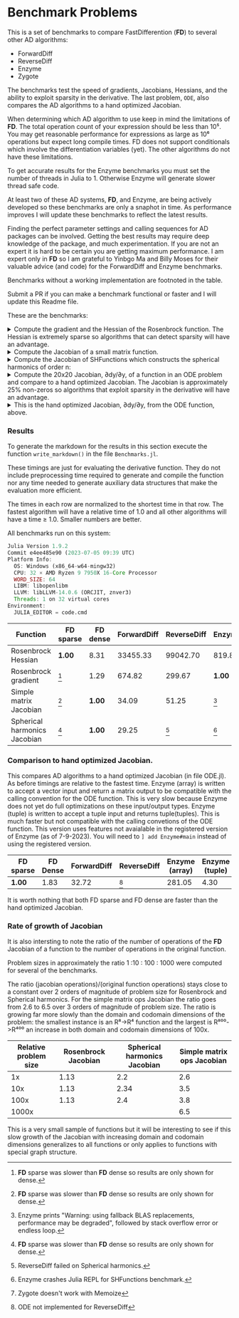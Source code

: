 # Benchmark Problems

This is a set of benchmarks to compare FastDifferention (**FD**) to several other AD algorithms:
* ForwardDiff
* ReverseDiff
* Enzyme
* Zygote

The benchmarks test the speed of gradients, Jacobians, Hessians, and the ability to exploit sparsity in the derivative. The last problem, `ODE`, also compares the AD algorithms to a hand optimized Jacobian.

When determining which AD algorithm to use keep in mind the limitations of **FD**. The total operation count of your expression should be less than 10⁵. You may get reasonable performance for expressions as large as 10⁶ operations but expect long compile times. FD does not support conditionals which involve the differentiation variables (yet). The other algorithms do not have these limitations.

To get accurate results for the Enzyme benchmarks you must set the number of threads in Julia to 1. Otherwise Enzyme will generate slower thread safe code.

At least two of these AD systems, **FD**, and Enzyme, are being actively developed so these benchmarks are only a snaphot in time. As performance improves I will update these benchmarks to reflect the latest results.

Finding the perfect parameter settings and calling sequences for AD packages can be involved. Getting the best results may require deep knowledge of the package, and much experimentation. If you are not an expert it is hard to be certain you are getting maximum performance. I am expert only in **FD** so I am grateful to Yinbgo Ma and Billy Moses for their valuable advice (and code) for the ForwardDiff and Enzyme benchmarks. 

Benchmarks without a working implementation are footnoted in the table.

Submit a PR if you can make a benchmark functional or faster and I will update this Readme file.

These are the benchmarks:

<details>
  <summary> Compute the gradient and the Hessian of the Rosenbrock function. The Hessian is extremely sparse so algorithms that can detect sparsity will have an advantage. </summary>

```
function rosenbrock(x)
    a = one(eltype(x))
    b = 100 * a
    result = zero(eltype(x))
    for i in 1:length(x)-1
        result += (a - x[i])^2 + b * (x[i+1] - x[i]^2)^2
    end
    return result
end
export rosenbrock
```
</details>


<details> 
    <summary> Compute the Jacobian of a small matrix function. </summary>

```
   f(a, b) = (a + b) * (a * b)'
```
</details>

<details> 
    <summary> Compute the Jacobian of SHFunctions which constructs the spherical harmonics of order n: </summary>

```

@memoize function P(l, m, z)
    if l == 0 && m == 0
        return 1.0
    elseif l == m
        return (1 - 2m) * P(m - 1, m - 1, z)
    elseif l == m + 1
        return (2m + 1) * z * P(m, m, z)
    else
        return ((2l - 1) / (l - m) * z * P(l - 1, m, z) - (l + m - 1) / (l - m) * P(l - 2, m, z))
    end
end
export P

@memoize function S(m, x, y)
    if m == 0
        return 0
    else
        return x * C(m - 1, x, y) - y * S(m - 1, x, y)
    end
end
export S

@memoize function C(m, x, y)
    if m == 0
        return 1
    else
        return x * S(m - 1, x, y) + y * C(m - 1, x, y)
    end
end
export C

function factorial_approximation(x)
    local n1 = x
    sqrt(2 * π * n1) * (n1 / ℯ * sqrt(n1 * sinh(1 / n1) + 1 / (810 * n1^6)))^n1
end
export factorial_approximation

function compare_factorial_approximation()
    for n in 1:30
        println("n $n relative error $((factorial(big(n))-factorial_approximation(n))/factorial(big(n)))")
    end
end
export compare_factorial_approximation

@memoize function N(l, m)
    @assert m >= 0
    if m == 0
        return sqrt((2l + 1 / (4π)))
    else
        # return sqrt((2l+1)/2π * factorial(big(l-m))/factorial(big(l+m)))
        #use factorial_approximation instead of factorial because the latter does not use Stirlings approximation for large n. Get error for n > 2 unless using BigInt but if use BigInt get lots of rational numbers in symbolic result.
        return sqrt((2l + 1) / 2π * factorial_approximation(l - m) / factorial_approximation(l + m))
    end
end
export N

"""l is the order of the spherical harmonic"""
@memoize function Y(l, m, x, y, z)
    @assert l >= 0
    @assert abs(m) <= l
    if m < 0
        return N(l, abs(m)) * P(l, abs(m), z) * S(abs(m), x, y)
    else
        return N(l, m) * P(l, m, z) * C(m, x, y)
    end
end
export Y

function SHFunctions(max_l, x::T, y::T, z::T) where {T}
    shfunc = Vector{T}(undef, max_l^2)
    for l in 0:max_l-1
        for m in -l:l
            push!(shfunc, Y(l, m, x, y, z))
        end
    end

    return shfunc
end

function SHFunctions(max_l, x::FastDifferentiation.Node, y::FastDifferentiation.Node, z::FastDifferentiation.Node)
    shfunc = FastDifferentiation.Node[]

    for l in 0:max_l-1
        for m in -l:l
            push!(shfunc, (Y(l, m, x, y, z)))
        end
    end

    return shfunc
end
export SHFunctions
```

</details>

<details> 
    <summary> Compute the 20x20 Jacobian, ∂dy/∂y, of a function in an ODE problem and compare to a hand optimized Jacobian. The Jacobian is approximately 25% non-zeros so algorithms that exploit sparsity in the derivative will have an advantage. </summary>

```

const k1 = .35e0
const k2 = .266e2
const k3 = .123e5
const k4 = .86e-3
const k5 = .82e-3
const k6 = .15e5
const k7 = .13e-3
const k8 = .24e5
const k9 = .165e5
const k10 = .9e4
const k11 = .22e-1
const k12 = .12e5
const k13 = .188e1
const k14 = .163e5
const k15 = .48e7
const k16 = .35e-3
const k17 = .175e-1
const k18 = .1e9
const k19 = .444e12
const k20 = .124e4
const k21 = .21e1
const k22 = .578e1
const k23 = .474e-1
const k24 = .178e4
const k25 = .312e1

function f(dy, y, p, t)
    r1 = k1 * y[1]
    r2 = k2 * y[2] * y[4]
    r3 = k3 * y[5] * y[2]
    r4 = k4 * y[7]
    r5 = k5 * y[7]
    r6 = k6 * y[7] * y[6]
    r7 = k7 * y[9]
    r8 = k8 * y[9] * y[6]
    r9 = k9 * y[11] * y[2]
    r10 = k10 * y[11] * y[1]
    r11 = k11 * y[13]
    r12 = k12 * y[10] * y[2]
    r13 = k13 * y[14]
    r14 = k14 * y[1] * y[6]
    r15 = k15 * y[3]
    r16 = k16 * y[4]
    r17 = k17 * y[4]
    r18 = k18 * y[16]
    r19 = k19 * y[16]
    r20 = k20 * y[17] * y[6]
    r21 = k21 * y[19]
    r22 = k22 * y[19]
    r23 = k23 * y[1] * y[4]
    r24 = k24 * y[19] * y[1]
    r25 = k25 * y[20]

    dy[1] = -r1 - r10 - r14 - r23 - r24 +
            r2 + r3 + r9 + r11 + r12 + r22 + r25
    dy[2] = -r2 - r3 - r9 - r12 + r1 + r21
    dy[3] = -r15 + r1 + r17 + r19 + r22
    dy[4] = -r2 - r16 - r17 - r23 + r15
    dy[5] = -r3 + r4 + r4 + r6 + r7 + r13 + r20
    dy[6] = -r6 - r8 - r14 - r20 + r3 + r18 + r18
    dy[7] = -r4 - r5 - r6 + r13
    dy[8] = r4 + r5 + r6 + r7
    dy[9] = -r7 - r8
    dy[10] = -r12 + r7 + r9
    dy[11] = -r9 - r10 + r8 + r11
    dy[12] = r9
    dy[13] = -r11 + r10
    dy[14] = -r13 + r12
    dy[15] = r14
    dy[16] = -r18 - r19 + r16
    dy[17] = -r20
    dy[18] = r20
    dy[19] = -r21 - r22 - r24 + r23 + r25
    dy[20] = -r25 + r24
end
```

</details>

<details>
    <summary> This is the hand optimized Jacobian, ∂dy/∂y, from the ODE function, above. </summary>

```
function fjac(J, y, p, t)
    J .= zero(eltype(J))
    J[1, 1] = -k1 - k10 * y[11] - k14 * y[6] - k23 * y[4] - k24 * y[19]
    J[1, 11] = -k10 * y[1] + k9 * y[2]
    J[1, 6] = -k14 * y[1]
    J[1, 4] = -k23 * y[1] + k2 * y[2]
    J[1, 19] = -k24 * y[1] + k22
    J[1, 2] = k2 * y[4] + k9 * y[11] + k3 * y[5] + k12 * y[10]
    J[1, 13] = k11
    J[1, 20] = k25
    J[1, 5] = k3 * y[2]
    J[1, 10] = k12 * y[2]

    J[2, 4] = -k2 * y[2]
    J[2, 5] = -k3 * y[2]
    J[2, 11] = -k9 * y[2]
    J[2, 10] = -k12 * y[2]
    J[2, 19] = k21
    J[2, 1] = k1
    J[2, 2] = -k2 * y[4] - k3 * y[5] - k9 * y[11] - k12 * y[10]

    J[3, 1] = k1
    J[3, 4] = k17
    J[3, 16] = k19
    J[3, 19] = k22
    J[3, 3] = -k15

    J[4, 4] = -k2 * y[2] - k16 - k17 - k23 * y[1]
    J[4, 2] = -k2 * y[4]
    J[4, 1] = -k23 * y[4]
    J[4, 3] = k15

    J[5, 5] = -k3 * y[2]
    J[5, 2] = -k3 * y[5]
    J[5, 7] = 2k4 + k6 * y[6]
    J[5, 6] = k6 * y[7] + k20 * y[17]
    J[5, 9] = k7
    J[5, 14] = k13
    J[5, 17] = k20 * y[6]

    J[6, 6] = -k6 * y[7] - k8 * y[9] - k14 * y[1] - k20 * y[17]
    J[6, 7] = -k6 * y[6]
    J[6, 9] = -k8 * y[6]
    J[6, 1] = -k14 * y[6]
    J[6, 17] = -k20 * y[6]
    J[6, 2] = k3 * y[5]
    J[6, 5] = k3 * y[2]
    J[6, 16] = 2k18

    J[7, 7] = -k4 - k5 - k6 * y[6]
    J[7, 6] = -k6 * y[7]
    J[7, 14] = k13

    J[8, 7] = k4 + k5 + k6 * y[6]
    J[8, 6] = k6 * y[7]
    J[8, 9] = k7

    J[9, 9] = -k7 - k8 * y[6]
    J[9, 6] = -k8 * y[9]

    J[10, 10] = -k12 * y[2]
    J[10, 2] = -k12 * y[10] + k9 * y[11]
    J[10, 9] = k7
    J[10, 11] = k9 * y[2]

    J[11, 11] = -k9 * y[2] - k10 * y[1]
    J[11, 2] = -k9 * y[11]
    J[11, 1] = -k10 * y[11]
    J[11, 9] = k8 * y[6]
    J[11, 6] = k8 * y[9]
    J[11, 13] = k11

    J[12, 11] = k9 * y[2]
    J[12, 2] = k9 * y[11]

    J[13, 13] = -k11
    J[13, 11] = k10 * y[1]
    J[13, 1] = k10 * y[11]

    J[14, 14] = -k13
    J[14, 10] = k12 * y[2]
    J[14, 2] = k12 * y[10]

    J[15, 1] = k14 * y[6]
    J[15, 6] = k14 * y[1]

    J[16, 16] = -k18 - k19
    J[16, 4] = k16

    J[17, 17] = -k20 * y[6]
    J[17, 6] = -k20 * y[17]

    J[18, 17] = k20 * y[6]
    J[18, 6] = k20 * y[17]

    J[19, 19] = -k21 - k22 - k24 * y[1]
    J[19, 1] = -k24 * y[19] + k23 * y[4]
    J[19, 4] = k23 * y[1]
    J[19, 20] = k25

    J[20, 20] = -k25
    J[20, 1] = k24 * y[19]
    J[20, 19] = k24 * y[1]

    return nothing
end
```
</details>


### Results

To generate the markdown for the results in this section execute the function `write_markdown()` in the file `Benchmarks.jl`.
    
These timings are just for evaluating the derivative function. They do not include preprocessing time required to generate and compile the function nor any time needed to generate auxiliary data structures that make the evaluation more efficient.

The times in each row are normalized to the shortest time in that row. The fastest algorithm will have a relative time of 1.0 and all other algorithms will have a time ≥ 1.0. Smaller numbers are better.

All benchmarks run on this system:
```julia 
Julia Version 1.9.2
Commit e4ee485e90 (2023-07-05 09:39 UTC)
Platform Info:
  OS: Windows (x86_64-w64-mingw32)
  CPU: 32 × AMD Ryzen 9 7950X 16-Core Processor            
  WORD_SIZE: 64
  LIBM: libopenlibm
  LLVM: libLLVM-14.0.6 (ORCJIT, znver3)
  Threads: 1 on 32 virtual cores
Environment:
  JULIA_EDITOR = code.cmd
``` 

| Function | FD sparse | FD dense | ForwardDiff | ReverseDiff | Enzyme | Zygote |
|---------|-----------|----------|-------------|-------------|--------|--------|
| Rosenbrock Hessian | **1.00** | 8.31 | 33455.33 | 99042.70 | 819.80 | 85003.60 |
| Rosenbrock gradient | [^1] | 1.29 | 674.82 | 299.67 | **1.00** | 4208.30 |
| Simple matrix Jacobian | [^1] | **1.00** | 34.09 | 51.25 | [^50] | 125.26 |
| Spherical harmonics Jacobian | [^1] | **1.00** | 29.25 | [^40] | [^51] | [^6] |
[^1]: **FD** sparse was slower than **FD** dense so results are only shown for dense.
[^1]: **FD** sparse was slower than **FD** dense so results are only shown for dense.
[^50]: Enzyme prints "Warning: using fallback BLAS replacements, performance may be degraded", followed by stack overflow error or endless loop.
[^1]: **FD** sparse was slower than **FD** dense so results are only shown for dense.
[^40]: ReverseDiff failed on Spherical harmonics.
[^51]: Enzyme crashes Julia REPL for SHFunctions benchmark.
[^6]: Zygote doesn't work with Memoize


 ### Comparison to hand optimized Jacobian.
This compares AD algorithms to a hand optimized Jacobian (in file ODE.jl). As before timings are relative to the fastest time.
Enzyme (array) is written to accept a vector input and return a matrix output to be compatible with the calling convention for the ODE function. This is very slow because Enzyme does not yet do full optimizations on these input/output types. Enzyme (tuple) is written to accept a tuple input and returns tuple(tuples). This is much faster but not compatible with the calling convetions of the ODE function. This version uses features not avaialable in the registered version of Enzyme (as of 7-9-2023). You will need to `] add Enzyme#main` instead of using the registered version.

| FD sparse | FD Dense | ForwardDiff | ReverseDiff | Enzyme (array) | Enzyme (tuple) | Zygote | Hand optimized|
|-----------|----------|-------------|-------------|----------------|----------------|--------|---------------|
 **1.00** | 1.83 | 32.72 | [^41] | 281.05 | 4.30 | 554767.55 | 2.50 |


It is worth nothing that both FD sparse and FD dense are faster than the hand optimized Jacobian.
[^41]: ODE not implemented for ReverseDiff



### Rate of growth of Jacobian
It is also intersting to note the ratio of the number of operations of the **FD** Jacobian of a function to the number of operations in the original function. 

Problem sizes in approximately the ratio 1 \:10 \: 100 \: 1000 were computed for several of the benchmarks.

The ratio (jacobian operations)/(original function operations) stays close to a constant over 2 orders of magnitude of problem size for Rosenbrock and Spherical harmonics. For the simple matrix ops Jacobian the ratio goes from 2.6 to 6.5 over 3 orders of magnitude of problem size. The ratio is growing far more slowly than the domain and codomain dimensions of the problem: the smallest instance is an R⁸->R⁴ function and the largest is R⁸⁰⁰->R⁴⁰⁰ an increase in both domain and codomain dimensions of 100x.

|Relative problem size | Rosenbrock Jacobian | Spherical harmonics Jacobian | Simple matrix ops Jacobian |
|-------|---------------------|------------------------------|------------------------|
|  1x     | 1.13                | 2.2                          |          2.6           |
|  10x     | 1.13                | 2.34                          |          3.5          |
|  100x     | 1.13                | 2.4                          |          3.8          |
| 1000x     |                      |                             |          6.5          |

This is a very small sample of functions but it will be interesting to see if this slow growth of the Jacobian with increasing domain and codomain dimensions generalizes to all functions or only applies to functions with special graph structure.

